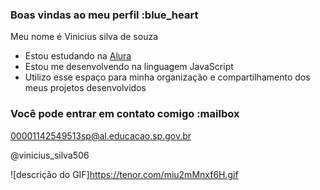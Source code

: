 ### Boas vindas ao meu perfil :blue_heart

Meu nome é Vinicius silva de souza

- Estou estudando na [Alura](https://www.alura.com.br)
- Estou me desenvolvendo na linguagem JavaScript
- Utilizo esse espaço para minha organização e compartilhamento dos meus projetos desenvolvidos

### Você pode entrar em contato comigo :mailbox

00001142549513sp@al.educacao.sp.gov.br

@vinicius_silva506

![descrição do GIF]https://tenor.com/miu2mMnxf6H.gif
